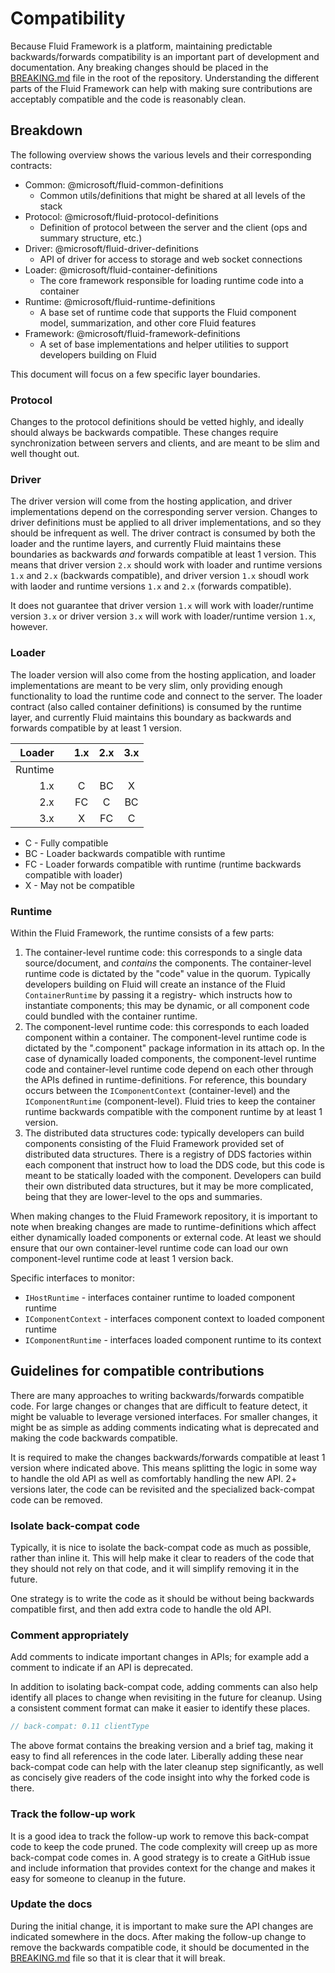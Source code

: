 # Compatibility
Because Fluid Framework is a platform, maintaining predictable backwards/forwards compatibility is an important part of development and documentation.  Any breaking changes should be placed in the [BREAKING.md](/BREAKING.md) file in the root of the repository.  Understanding the different parts of the Fluid Framework can help with making sure contributions are acceptably compatible and the code is reasonably clean.

## Breakdown
The following overview shows the various levels and their corresponding contracts:
- Common: @microsoft/fluid-common-definitions
  - Common utils/definitions that might be shared at all levels of the stack
- Protocol: @microsoft/fluid-protocol-definitions
  - Definition of protocol between the server and the client (ops and summary structure, etc.)
- Driver: @microsoft/fluid-driver-definitions
  - API of driver for access to storage and web socket connections
- Loader: @microsoft/fluid-container-definitions
  - The core framework responsible for loading runtime code into a container
- Runtime: @microsoft/fluid-runtime-definitions
  - A base set of runtime code that supports the Fluid component model, summarization, and other core Fluid features
- Framework: @microsoft/fluid-framework-definitions
  - A set of base implementations and helper utilities to support developers building on Fluid

This document will focus on a few specific layer boundaries.

### Protocol
Changes to the protocol definitions should be vetted highly, and ideally should always be backwards compatible.  These changes require synchronization between servers and clients, and are meant to be slim and well thought out.

### Driver
The driver version will come from the hosting application, and driver implementations depend on the corresponding server version.  Changes to driver definitions must be applied to all driver implementations, and so they should be infrequent as well.  The driver contract is consumed by both the loader and the runtime layers, and currently Fluid maintains these boundaries as backwards _and_ forwards compatible at least 1 version.  This means that driver version `2.x` should work with loader and runtime versions `1.x` and `2.x` (backwards compatible), and driver version `1.x` shoudl work with laoder and runtime versions `1.x` and `2.x` (forwards compatible).

It does not guarantee that driver version `1.x` will work with loader/runtime version `3.x` or driver version `3.x` will work with loader/runtime version `1.x`, however.

### Loader
The loader version will also come from the hosting application, and loader implementations are meant to be very slim, only providing enough functionality to load the runtime code and connect to the server.  The loader contract (also called container definitions) is consumed by the runtime layer, and currently Fluid maintains this boundary as backwards and forwards compatible by at least 1 version.

Loader || 1.x | 2.x | 3.x
-:|-|:-:|:-:|:-:
Runtime ||||
1.x || C | BC | X
2.x || FC | C | BC
3.x || X | FC | C
- C - Fully compatible
- BC - Loader backwards compatible with runtime
- FC - Loader forwards compatible with runtime (runtime backwards compatible with loader)
- X - May not be compatible

### Runtime
Within the Fluid Framework, the runtime consists of a few parts:
1. The container-level runtime code: this corresponds to a single data source/document, and _contains_ the components.  The container-level runtime code is dictated by the "code" value in the quorum.  Typically developers building on Fluid will create an instance of the Fluid `ContainerRuntime` by passing it a registry- which instructs how to instantiate components; this may be dynamic, or all component code could bundled with the container runtime.
2. The component-level runtime code: this corresponds to each loaded component within a container.  The component-level runtime code is dictated by the ".component" package information in its attach op.  In the case of dynamically loaded components, the component-level runtime code and container-level runtime code depend on each other through the APIs defined in runtime-definitions.  For reference, this boundary occurs between the `IComponentContext` (container-level) and the `IComponentRuntime` (component-level).  Fluid tries to keep the container runtime backwards compatible with the component runtime by at least 1 version.
3. The distributed data structures code: typically developers can build components consisting of the Fluid Framework provided set of distributed data structures.  There is a registry of DDS factories within each component that instruct how to load the DDS code, but this code is meant to be statically loaded with the component.  Developers can build their own distributed data structures, but it may be more complicated, being that they are lower-level to the ops and summaries.

When making changes to the Fluid Framework repository, it is important to note when breaking changes are made to runtime-definitions which affect either dynamically loaded components or external code.  At least we should ensure that our own container-level runtime code can load our own component-level runtime code at least 1 version back.

Specific interfaces to monitor:
- `IHostRuntime` - interfaces container runtime to loaded component runtime
- `IComponentContext` - interfaces component context to loaded component runtime
- `IComponentRuntime` - interfaces loaded component runtime to its context

## Guidelines for compatible contributions
There are many approaches to writing backwards/forwards compatible code.  For large changes or changes that are difficult to feature detect, it might be valuable to leverage versioned interfaces.  For smaller changes, it might be as simple as adding comments indicating what is deprecated and making the code backwards compatible.

It is required to make the changes backwards/forwards compatible at least 1 version where indicated above.  This means splitting the logic in some way to handle the old API as well as comfortably handling the new API.  2+ versions later, the code can be revisited and the specialized back-compat code can be removed.

### Isolate back-compat code
Typically, it is nice to isolate the back-compat code as much as possible, rather than inline it.  This will help make it clear to readers of the code that they should not rely on that code, and it will simplify removing it in the future.

One strategy is to write the code as it should be without being backwards compatible first, and then add extra code to handle the old API.

### Comment appropriately
Add comments to indicate important changes in APIs; for example add a comment to indicate if an API is deprecated.

In addition to isolating back-compat code, adding comments can also help identify all places to change when revisiting in the future for cleanup.  Using a consistent comment format can make it easier to identify these places.
```typescript
// back-compat: 0.11 clientType
```
The above format contains the breaking version and a brief tag, making it easy to find all references in the code later.  Liberally adding these near back-compat code can help with the later cleanup step significantly, as well as concisely give readers of the code insight into why the forked code is there.

### Track the follow-up work
It is a good idea to track the follow-up work to remove this back-compat code to keep the code pruned.  The code complexity will creep up as more back-compat code comes in.  A good strategy is to create a GitHub issue and include information that provides context for the change and makes it easy for someone to cleanup in the future.

### Update the docs
During the initial change, it is important to make sure the API changes are indicated somewhere in the docs.
After making the follow-up change to remove the backwards compatible code, it should be documented in the [BREAKING.md](/BREAKING.md) file so that it is clear that it will break.
